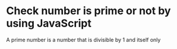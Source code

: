 # Check number is prime or not by using JavaScript

A prime number is a number that is divisible by 1 and itself only